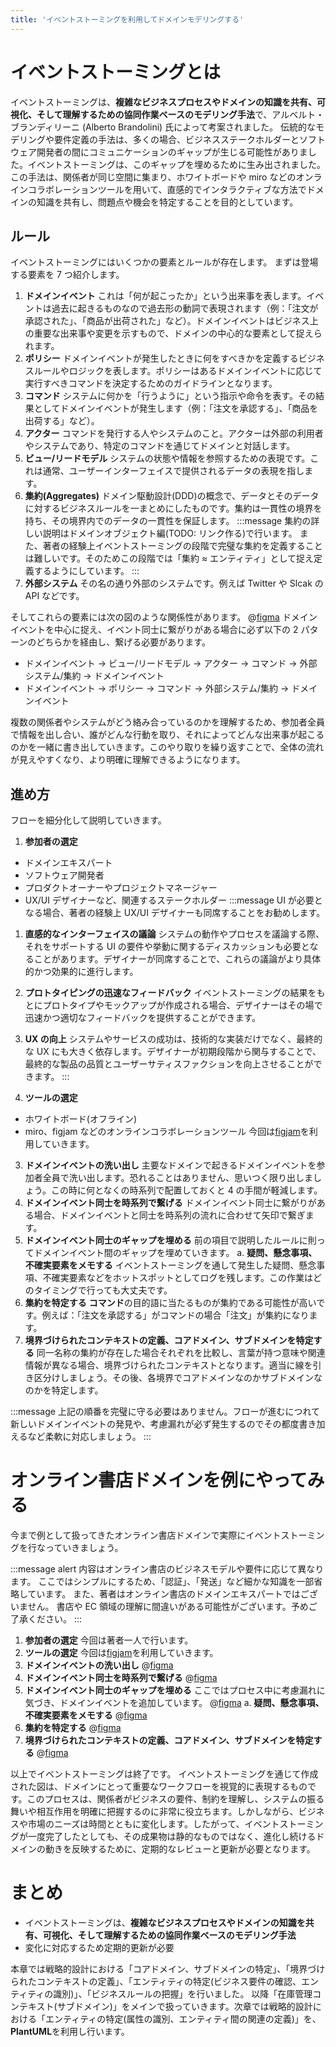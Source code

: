 ```yaml
---
title: 'イベントストーミングを利用してドメインモデリングする'
---
```


# イベントストーミングとは

イベントストーミングは、**複雑なビジネスプロセスやドメインの知識を共有、可視化、そして理解するための協同作業ベースのモデリング手法**で、アルベルト・ブランディリーニ (Alberto Brandolini) 氏によって考案されました。
伝統的なモデリングや要件定義の手法は、多くの場合、ビジネスステークホルダーとソフトウェア開発者の間にコミュニケーションのギャップが生じる可能性がありました。イベントストーミングは、このギャップを埋めるために生み出されました。この手法は、関係者が同じ空間に集まり、ホワイトボードや miro などのオンラインコラボレーションツールを用いて、直感的でインタラクティブな方法でドメインの知識を共有し、問題点や機会を特定することを目的としています。

## ルール

イベントストーミングにはいくつかの要素とルールが存在します。
まずは登場する要素を 7 つ紹介します。

1. **ドメインイベント**
   これは「何が起こったか」という出来事を表します。イベントは過去に起きるものなので過去形の動詞で表現されます（例：「注文が承認された」、「商品が出荷された」など）。ドメインイベントはビジネス上の重要な出来事や変更を示すもので、ドメインの中心的な要素として捉えられます。
2. **ポリシー**
   ドメインイベントが発生したときに何をすべきかを定義するビジネスルールやロジックを表します。ポリシーはあるドメインイベントに応じて実行すべきコマンドを決定するためのガイドラインとなります。
3. **コマンド**
   システムに何かを「行うように」という指示や命令を表す。その結果としてドメインイベントが発生します（例：「注文を承認する」、「商品を出荷する」など）。
4. **アクター**
   コマンドを発行する人やシステムのこと。アクターは外部の利用者やシステムであり、特定のコマンドを通じてドメインと対話します。
5. **ビュー/リードモデル**
   システムの状態や情報を参照するための表現です。これは通常、ユーザーインターフェイスで提供されるデータの表現を指します。
6. **集約(Aggregates)**
   ドメイン駆動設計(DDD)の概念で、データとそのデータに対するビジネスルールを一まとめにしたものです。集約は一貫性の境界を持ち、その境界内でのデータの一貫性を保証します。
   :::message
   集約の詳しい説明はドメインオブジェクト編(TODO: リンク作る)で行います。
   また、著者の経験上イベントストーミングの段階で完璧な集約を定義することは難しいです。そのためこの段階では「集約 ≈ エンティティ」として捉え定義するようにしています。
   :::
7. **外部システム**
   その名の通り外部のシステムです。例えば Twitter や Slcak の API などです。

そしてこれらの要素には次の図のような関係性があります。
@[figma](https://www.figma.com/file/g04nAogGCGgM62IKXHUSLT/Online-bookstore?type=whiteboard&node-id=10-1551&t=ppbGdPusmMcJCkrs-0)
ドメインイベントを中心に捉え、イベント同士に繋がりがある場合に必ず以下の 2 パターンのどちらかを経由し、繋げる必要があります。

- ドメインイベント -> ビュー/リードモデル -> アクター -> コマンド -> 外部システム/集約 -> ドメインイベント
- ドメインイベント -> ポリシー -> コマンド -> 外部システム/集約 -> ドメインイベント

複数の関係者やシステムがどう絡み合っているのかを理解するため、参加者全員で情報を出し合い、誰がどんな行動を取り、それによってどんな出来事が起こるのかを一緒に書き出していきます。このやり取りを繰り返すことで、全体の流れが見えやすくなり、より明確に理解できるようになります。

## 進め方

フローを細分化して説明していきます。

1. **参加者の選定**

- ドメインエキスパート
- ソフトウェア開発者
- プロダクトオーナーやプロジェクトマネージャー
- UX/UI デザイナーなど、関連するステークホルダー
  :::message
  UI が必要となる場合、著者の経験上 UX/UI デザイナーも同席することをお勧めします。

1. **直感的なインターフェイスの議論**
   システムの動作やプロセスを議論する際、それをサポートする UI の要件や挙動に関するディスカッションも必要となることがあります。デザイナーが同席することで、これらの議論がより具体的かつ効果的に進行します。

2. **プロトタイピングの迅速なフィードバック**
   イベントストーミングの結果をもとにプロトタイプやモックアップが作成される場合、デザイナーはその場で迅速かつ適切なフィードバックを提供することができます。

3. **UX の向上**
   システムやサービスの成功は、技術的な実装だけでなく、最終的な UX にも大きく依存します。デザイナーが初期段階から関与することで、最終的な製品の品質とユーザーサティスファクションを向上させることができます。
   :::

4. **ツールの選定**

- ホワイトボード(オフライン)
- miro、figjam などのオンラインコラボレーションツール
  今回は[figjam](https://www.figma.com/ja/figjam/)を利用していきます。

3. **ドメインイベントの洗い出し**
   主要なドメインで起きるドメインイベントを参加者全員で洗い出します。恐れることはありません、思いつく限り出しましょう。この時に何となくの時系列で配置しておくと 4 の手間が軽減します。
4. **ドメインイベント同士を時系列で繋げる**
   ドメインイベント同士に繋がりがある場合、ドメインイベントと同士を時系列の流れに合わせて矢印で繋ぎます。
5. **ドメインイベント同士のギャップを埋める**
   前の項目で説明したルールに則ってドメインイベント間のギャップを埋めていきます。
   a. **疑問、懸念事項、不確実要素をメモする**
   イベントストーミングを通して発生した疑問、懸念事項、不確実要素などをホットスポットとしてログを残します。この作業はどのタイミングで行っても大丈夫です。
6. **集約を特定する**
   **コマンド**の目的語に当たるものが集約である可能性が高いです。例えば：「注文を承認する」がコマンドの場合「注文」が集約になります。
7. **境界づけられたコンテキストの定義、コアドメイン、サブドメインを特定する**
   同一名称の集約が存在した場合それぞれを比較し、言葉が持つ意味や関連情報が異なる場合、境界づけられたコンテキストとなります。適当に線を引き区分けしましょう。その後、各境界でコアドメインなのかサブドメインなのかを特定します。

:::message
上記の順番を完璧に守る必要はありません。フローが進むにつれて新しいドメインイベントの発見や、考慮漏れが必ず発生するのでその都度書き加えるなど柔軟に対応しましょう。
:::

# オンライン書店ドメインを例にやってみる

今まで例として扱ってきたオンライン書店ドメインで実際にイベントストーミングを行なっていきましょう。

:::message alert
内容はオンライン書店のビジネスモデルや要件に応じて異なります。
ここではシンプルにするため、「認証」、「発送」など細かな知識を一部省略しています。
また、著者はオンライン書店のドメインエキスパートではございません。
書店や EC 領域の理解に間違いがある可能性がございます。予めご了承ください。
:::

1. **参加者の選定**
   今回は著者一人で行います。
2. **ツールの選定**
   今回は[figjam](https://www.figma.com/ja/figjam/)を利用していきます。
3. **ドメインイベントの洗い出し**
   @[figma](https://www.figma.com/file/g04nAogGCGgM62IKXHUSLT/Online-bookstore?type=whiteboard&node-id=1-1547&t=ppbGdPusmMcJCkrs-0)
4. **ドメインイベント同士を時系列で繋げる**
   @[figma](https://www.figma.com/file/g04nAogGCGgM62IKXHUSLT/Online-bookstore?type=whiteboard&node-id=332-553&t=P5SgzhzwPW6aWrpT-0)
5. **ドメインイベント同士のギャップを埋める**
   ここではプロセス中に考慮漏れに気づき、ドメインイベントを追加しています。
   @[figma](https://www.figma.com/file/g04nAogGCGgM62IKXHUSLT/Online-bookstore?type=whiteboard&node-id=486-862&t=3OOKVvzzGCmuQPXD-0)
   a. **疑問、懸念事項、不確実要素をメモする**
   @[figma](https://www.figma.com/file/g04nAogGCGgM62IKXHUSLT/Online-bookstore?type=whiteboard&node-id=729-1163&t=vWwcw54QwFOojvjC-0)
6. **集約を特定する**
   @[figma](https://www.figma.com/file/g04nAogGCGgM62IKXHUSLT/Online-bookstore?type=whiteboard&node-id=729-1434&t=vWwcw54QwFOojvjC-0)
7. **境界づけられたコンテキストの定義、コアドメイン、サブドメインを特定する**
   @[figma](https://www.figma.com/file/g04nAogGCGgM62IKXHUSLT/Online-bookstore?type=whiteboard&node-id=843-1791&t=hvtQJVFBGW90SwuN-0)

以上でイベントストーミングは終了です。
イベントストーミングを通じて作成された図は、ドメインにとって重要なワークフローを視覚的に表現するものです。このプロセスは、関係者がビジネスの要件、制約を理解し、システムの振る舞いや相互作用を明確に把握するのに非常に役立ちます。しかしながら、ビジネスや市場のニーズは時間とともに変化します。したがって、イベントストーミングが一度完了したとしても、その成果物は静的なものではなく、進化し続けるドメインの動きを反映するために、定期的なレビューと更新が必要となります。

# まとめ

- イベントストーミングは、**複雑なビジネスプロセスやドメインの知識を共有、可視化、そして理解するための協同作業ベースのモデリング手法**
- 変化に対応するため定期的更新が必要

本章では戦略的設計における「コアドメイン、サブドメインの特定」、「境界づけられたコンテキストの定義」、「エンティティの特定(ビジネス要件の確認、エンティティの識別)」、「ビジネスルールの把握」を行いました。
以降「在庫管理コンテキスト(サブドメイン)」をメインで扱っていきます。次章では戦略的設計における「エンティティの特定(属性の識別、エンティティ間の関連の定義)」を、**PlantUML**を利用し行います。
